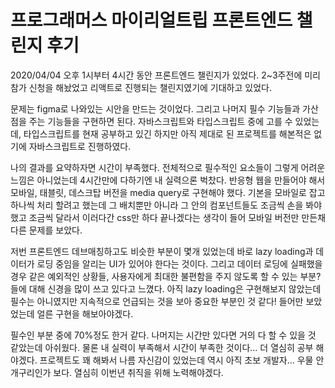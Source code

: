 # 프로그래머스 마이리얼트립 프론트엔드 챌린지 후기

2020/04/04 오후 1시부터 4시간 동안 프론트엔드 챌린지가 있었다. 2~3주전에 미리 참가 신청을 해놨었고 리액트로 진행되는 챌린지였기에 기대하고 있었다.

문제는 figma로 나와있는 시안을 만드는 것이었다. 그리고 나머지 필수 기능들과 가산점을 주는 기능들을 구현하면 된다. 자바스크립트와 타입스크립트 중에 고를 수 있었는데, 타입스크립트를 현재 공부하고 있긴 하지만 아직 제대로 된 프로젝트를 해본적은 없기에 자바스크립트로 진행하였다.

나의 결과를 요약하자면 시간이 부족했다. 전체적으로 필수적인 요소들이 그렇게 어려운 느낌은 아니었는데 4시간만에 다하기엔 내 실력으론 벅찼다. 반응형 웹을 만들어야 해서 모바일, 태블릿, 데스크탑 버전을 media query로 구현해야 했다. 기본을 모바일로 잡고 하나씩 처리 할려고 했는데 그 배치뿐만 아니라 그 안의 컴포넌트들도 조금씩 손을 봐야했고 조금씩 달라서 이러다간 css만 하다 끝나겠다는 생각이 들어 모바일 버전만 만든채 다른 문제를 보았다.

저번 프론트엔드 데브매칭하고도 비슷한 부분이 몇개 있었는데 바로 lazy loading과 데이터가 로딩 중임을 알리는 UI가 있어야 한다는 것이다. 그리고 데이터 로딩에 실패했을 경우 같은 예외적인 상황들, 사용자에게 최대한 불편함을 주지 않도록 할 수 있는 부분? 들에 대해 신경을 많이 쓰고 있다고 느꼈다. 아직 lazy loading은 구현해보지 않았는데 필수는 아니였지만 지속적으로 언급되는 것을 보아 중요한 부분인 것 같다! 들어만 보았었는데 얼른 구현을 해보아야겠다.

필수인 부분 중에 70%정도 한거 같다. 나머지는 시간만 있다면 거의 다 할 수 있을 것 같았는데 아쉬웠다. 물론 내 실력이 부족해서 시간이 부족한 것이다... 더 열심히 공부 해야겠다. 프로젝트도 꽤 해봐서 나름 자신감이 있었는데 역시 아직 초보 개발자... 우물 안 개구리인가 보다. 열심히 이번년 취직을 위해 노력해야겠다.

